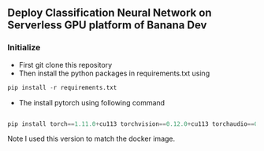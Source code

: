 ## Deploy Classification Neural Network on Serverless GPU platform of Banana Dev

### Initialize

* First git clone this repository 
* Then install the python packages in requirements.txt using 

```python
pip install -r requirements.txt
```

* The install pytorch using following command 
```python

pip install torch==1.11.0+cu113 torchvision==0.12.0+cu113 torchaudio==0.11.0 --extra-index-url https://download.pytorch.org/whl/cu113
```
Note I used this version to match the docker image.

